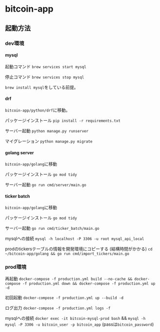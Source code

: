 # bitcoin-app

## 起動方法

### dev環境

#### mysql


起動コマンド
```brew services start mysql```

停止コマンド
```brew services stop mysql```

```brew install mysql```をしている前提。

#### drf

`bitcoin-app/python/drf`に移動。

パッケージインストール
```pip install -r requirements.txt```

サーバー起動
```python manage.py runserver```

マイグレーション
```python manage.py migrate```

#### golang server

`bitcoin-app/golang`に移動

パッケージインストール
```go mod tidy```

サーバー起動
```go run cmd/server/main.go```

#### ticker batch

`bitcoin-app/golang`に移動

パッケージインストール
```go mod tidy```

サーバー起動
```go run cmd/ticker_batch/main.go```

mysqlへの接続
```mysql -h localhost -P 3306 -u root mysql_api_local```

prodのtickersテーブルの情報を開発環境にコピーする (結構時間がかかる)
```cd ~/bitcoin-app/golang && go run cmd/import_tickers/main.go```


### prod環境

再起動
```docker-compose -f production.yml build --no-cache && docker-compose -f production.yml down && docker-compose -f production.yml up -d```

初回起動
```docker-compose -f production.yml up --build -d```

ログ出力
```docker-compose -f production.yml logs -f```

mysqlへの接続
```docker exec -it bitcoin-mysql-prod bash``` &&
```mysql -h mysql -P 3306 -u bitcoin_user -p bitcoin_app``` (passは`bitcoin_password`)
